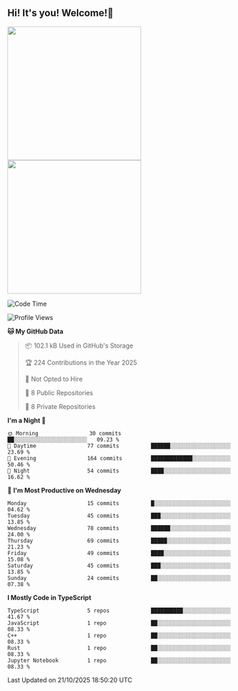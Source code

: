 ## Hi! It's you! Welcome!👋
<p align="left">  
  <img src="https://github-readme-stats.vercel.app/api/top-langs/?username=Shanshuimei&theme=transparent&hide_border=true" style="height: 300px;" />  
  <img src="https://github-readme-stats.vercel.app/api/wakatime?username=Shanshuimei&theme=transparent&hide_border=true&layout=compact&langs_count=22" style="height: 300px;" />
</p>

<!--START_SECTION:waka-->
![Code Time](http://img.shields.io/badge/Code%20Time-413%20hrs%2021%20mins-blue)

![Profile Views](http://img.shields.io/badge/Profile%20Views-2-blue)

**🐱 My GitHub Data** 

> 📦 102.1 kB Used in GitHub's Storage 
 > 
> 🏆 224 Contributions in the Year 2025
 > 
> 🚫 Not Opted to Hire
 > 
> 📜 8 Public Repositories 
 > 
> 🔑 8 Private Repositories 
 > 
**I'm a Night 🦉** 

```text
🌞 Morning                30 commits          ██░░░░░░░░░░░░░░░░░░░░░░░   09.23 % 
🌆 Daytime                77 commits          ██████░░░░░░░░░░░░░░░░░░░   23.69 % 
🌃 Evening                164 commits         █████████████░░░░░░░░░░░░   50.46 % 
🌙 Night                  54 commits          ████░░░░░░░░░░░░░░░░░░░░░   16.62 % 
```
📅 **I'm Most Productive on Wednesday** 

```text
Monday                   15 commits          █░░░░░░░░░░░░░░░░░░░░░░░░   04.62 % 
Tuesday                  45 commits          ███░░░░░░░░░░░░░░░░░░░░░░   13.85 % 
Wednesday                78 commits          ██████░░░░░░░░░░░░░░░░░░░   24.00 % 
Thursday                 69 commits          █████░░░░░░░░░░░░░░░░░░░░   21.23 % 
Friday                   49 commits          ████░░░░░░░░░░░░░░░░░░░░░   15.08 % 
Saturday                 45 commits          ███░░░░░░░░░░░░░░░░░░░░░░   13.85 % 
Sunday                   24 commits          ██░░░░░░░░░░░░░░░░░░░░░░░   07.38 % 
```


**I Mostly Code in TypeScript** 

```text
TypeScript               5 repos             ██████████░░░░░░░░░░░░░░░   41.67 % 
JavaScript               1 repo              ██░░░░░░░░░░░░░░░░░░░░░░░   08.33 % 
C++                      1 repo              ██░░░░░░░░░░░░░░░░░░░░░░░   08.33 % 
Rust                     1 repo              ██░░░░░░░░░░░░░░░░░░░░░░░   08.33 % 
Jupyter Notebook         1 repo              ██░░░░░░░░░░░░░░░░░░░░░░░   08.33 % 
```




 Last Updated on 21/10/2025 18:50:20 UTC
<!--END_SECTION:waka-->
